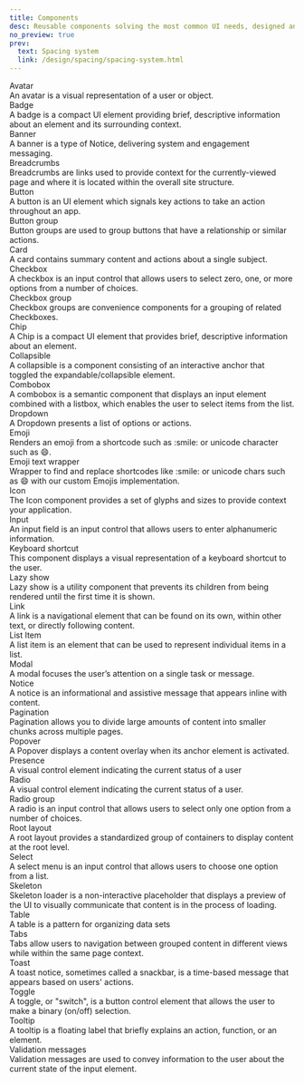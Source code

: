 ```yaml
---
title: Components
desc: Reusable components solving the most common UI needs, designed and built to be combined into UI patterns.
no_preview: true
prev:
  text: Spacing system
  link: /design/spacing/spacing-system.html
---
```


<div class="d-d-grid d-gg32 md:d-g-cols2 d-g-cols3 d-mt32">
  <router-link class="d-d-block d-ba d-bc-black-300 d-bar8 d-of-hidden d-td-none h:d-td-none h:d-bs-sm" to="/components/avatar.html">
    <div class="d-bgc-black-100"><img alt="" class="d-d-block d-w100p" :src="$withBase('/assets/images/components/avatar.png')"></div>
    <div class="d-p16 d-stack4">
      <div class="d-fc-secondary d-headline-large d-d-flex d-ai-center d-gg8">
        <span class="d-fl1">Avatar</span>
        <!-- <span class="d-badge d-badge d-bgc-green-100">Ready</span> -->
        <!-- <span class="d-badge d-badge--purple-500">New</span> -->
      </div>
      <div class="d-body-compact d-fc-tertiary">An avatar is a visual representation of a user or object.</div>
    </div>
  </router-link>
  <router-link class="d-d-block d-ba d-bc-black-300 d-bar8 d-of-hidden d-td-none h:d-td-none h:d-bs-sm" to="/components/badge.html">
    <div class="d-bgc-black-100"><img alt="" class="d-d-block d-w100p" :src="$withBase('/assets/images/components/badge.png')"></div>
    <div class="d-p16 d-stack4">
      <div class="d-fc-secondary d-headline-large d-d-flex d-ai-center d-gg8">
        <span class="d-fl1">Badge</span>
      </div>
      <div class="d-body-compact d-fc-tertiary">A badge is a compact UI element providing brief, descriptive information about an element and its surrounding context.</div>
    </div>
  </router-link>
  <router-link class="d-d-block d-ba d-bc-black-300 d-bar8 d-of-hidden d-td-none h:d-td-none h:d-bs-sm" to="/components/banner.html">
    <div class="d-bgc-black-100"><img alt="" class="d-d-block d-w100p" :src="$withBase('/assets/images/components/banner.png')"></div>
    <div class="d-p16 d-stack4">
      <div class="d-fc-secondary d-headline-large d-d-flex d-ai-center d-gg8">
        <span class="d-fl1">Banner</span>
      </div>
      <div class="d-body-compact d-fc-tertiary">A banner is a type of Notice, delivering system and engagement messaging.</div>
    </div>
  </router-link>
  <router-link class="d-d-block d-ba d-bc-black-300 d-bar8 d-of-hidden d-td-none h:d-td-none h:d-bs-sm" to="/components/breadcrumbs.html">
    <div class="d-bgc-black-100"><img alt="" class="d-d-block d-w100p" :src="$withBase('/assets/images/components/breadcrumbs.png')"></div>
    <div class="d-p16 d-stack4">
      <div class="d-fc-secondary d-headline-large d-d-flex d-ai-center d-gg8">
        <span class="d-fl1">Breadcrumbs</span>
      </div>
      <div class="d-body-compact d-fc-tertiary">Breadcrumbs are links used to provide context for the currently-viewed page and where it is located within the overall site structure.</div>
    </div>
  </router-link>
  <router-link class="d-d-block d-ba d-bc-black-300 d-bar8 d-of-hidden d-td-none h:d-td-none h:d-bs-sm" to="/components/button.html">
    <div class="d-bgc-black-100"><img alt="" class="d-d-block d-w100p" :src="$withBase('/assets/images/components/button.png')"></div>
    <div class="d-p16 d-stack4">
      <div class="d-fc-secondary d-headline-large d-d-flex d-ai-center d-gg8">
        <span class="d-fl1">Button</span>
      </div>
      <div class="d-body-compact d-fc-tertiary">A button is an UI element which signals key actions to take an action throughout an app.</div>
    </div>
  </router-link>
  <router-link class="d-d-block d-ba d-bc-black-300 d-bar8 d-of-hidden d-td-none h:d-td-none h:d-bs-sm" to="/components/button_group.html">
    <div class="d-bgc-black-100"><img alt="" class="d-d-block d-w100p" :src="$withBase('/assets/images/components/button-group.png')"></div>
    <div class="d-p16 d-stack4">
      <div class="d-fc-secondary d-headline-large d-d-flex d-ai-center d-gg8">
        <span class="d-fl1">Button group</span>
      </div>
      <div class="d-body-compact d-fc-tertiary">Button groups are used to group buttons that have a relationship or similar actions.</div>
    </div>
  </router-link>
  <router-link class="d-d-block d-ba d-bc-black-300 d-bar8 d-of-hidden d-td-none h:d-td-none h:d-bs-sm" to="/components/card.html">
    <div class="d-bgc-black-100"><img alt="" class="d-d-block d-w100p" :src="$withBase('/assets/images/components/card.png')"></div>
    <div class="d-p16 d-stack4">
      <div class="d-fc-secondary d-headline-large d-d-flex d-ai-center d-gg8">
        <span class="d-fl1">Card</span>
      </div>
      <div class="d-body-compact d-fc-tertiary">A card contains summary content and actions about a single subject.</div>
    </div>
  </router-link>
  <router-link class="d-d-block d-ba d-bc-black-300 d-bar8 d-of-hidden d-td-none h:d-td-none h:d-bs-sm" to="/components/checkbox.html">
    <div class="d-bgc-black-100"><img alt="" class="d-d-block d-w100p" :src="$withBase('/assets/images/components/checkbox.png')"></div>
    <div class="d-p16 d-stack4">
      <div class="d-fc-secondary d-headline-large d-d-flex d-ai-center d-gg8">
        <span class="d-fl1">Checkbox</span>
      </div>
      <div class="d-body-compact d-fc-tertiary">A checkbox is an input control that allows users to select zero, one, or more options from a number of choices.
    </div>
    </div>
  </router-link>
  <router-link class="d-d-block d-ba d-bc-black-300 d-bar8 d-of-hidden d-td-none h:d-td-none h:d-bs-sm" to="/components/checkbox_group.html">
    <div class="d-bgc-black-100"><img alt="" class="d-d-block d-w100p" :src="$withBase('/assets/images/components/checkbox-group.png')"></div>
    <div class="d-p16 d-stack4">
      <div class="d-fc-secondary d-headline-large d-d-flex d-ai-center d-gg8">
        <span class="d-fl1">Checkbox group</span>
      </div>
      <div class="d-body-compact d-fc-tertiary">Checkbox groups are convenience components for a grouping of related Checkboxes.</div>
    </div>
  </router-link>
  <router-link class="d-d-block d-ba d-bc-black-300 d-bar8 d-of-hidden d-td-none h:d-td-none h:d-bs-sm" to="/components/chip.html">
    <div class="d-bgc-black-100"><img alt="" class="d-d-block d-w100p" :src="$withBase('/assets/images/components/chip.png')"></div>
    <div class="d-p16 d-stack4">
      <div class="d-fc-secondary d-headline-large d-d-flex d-ai-center d-gg8">
        <span class="d-fl1">Chip</span>
      </div>
      <div class="d-body-compact d-fc-tertiary">A Chip is a compact UI element that provides brief, descriptive information about an element.</div>
    </div>
  </router-link>
  <router-link class="d-d-block d-ba d-bc-black-300 d-bar8 d-of-hidden d-td-none h:d-td-none h:d-bs-sm" to="/components/collapsible.html">
    <div class="d-bgc-black-100"><img alt="" class="d-d-block d-w100p" :src="$withBase('/assets/images/components/collapsible.png')"></div>
    <div class="d-p16 d-stack4">
      <div class="d-fc-secondary d-headline-large d-d-flex d-ai-center d-gg8">
        <span class="d-fl1">Collapsible</span>
      </div>
      <div class="d-body-compact d-fc-tertiary">A collapsible is a component consisting of an interactive anchor that toggled the expandable/collapsible element.</div>
    </div>
  </router-link>
  <router-link class="d-d-block d-ba d-bc-black-300 d-bar8 d-of-hidden d-td-none h:d-td-none h:d-bs-sm" to="/components/combobox.html">
    <div class="d-bgc-black-100"><img alt="" class="d-d-block d-w100p" :src="$withBase('/assets/images/components/combobox.png')"></div>
    <div class="d-p16 d-stack4">
      <div class="d-fc-secondary d-headline-large d-d-flex d-ai-center d-gg8">
        <span class="d-fl1">Combobox</span>
      </div>
      <div class="d-body-compact d-fc-tertiary">A combobox is a semantic component that displays an input element combined with a listbox, which enables the user to select items from the list.</div>
    </div>
  </router-link>
  <router-link class="d-d-block d-ba d-bc-black-300 d-bar8 d-of-hidden d-td-none h:d-td-none h:d-bs-sm" to="/components/dropdown.html">
    <div class="d-bgc-black-100"><img alt="" class="d-d-block d-w100p" :src="$withBase('/assets/images/components/dropdown.png')"></div>
    <div class="d-p16 d-stack4">
      <div class="d-fc-secondary d-headline-large d-d-flex d-ai-center d-gg8">
        <span class="d-fl1">Dropdown</span>
      </div>
      <div class="d-body-compact d-fc-tertiary">A Dropdown presents a list of options or actions.</div>
    </div>
  </router-link>
  <router-link class="d-d-block d-ba d-bc-black-300 d-bar8 d-of-hidden d-td-none h:d-td-none h:d-bs-sm" to="/components/emoji.html">
    <div class="d-bgc-black-100"><img alt="" class="d-d-block d-w100p" :src="$withBase('/assets/images/components/emoji.png')"></div>
    <div class="d-p16 d-stack4">
      <div class="d-fc-secondary d-headline-large d-d-flex d-ai-center d-gg8">
        <span class="d-fl1">Emoji</span>
      </div>
      <div class="d-body-compact d-fc-tertiary">Renders an emoji from a shortcode such as :smile: or unicode character such as 😄.</div>
    </div>
  </router-link>
  <router-link class="d-d-block d-ba d-bc-black-300 d-bar8 d-of-hidden d-td-none h:d-td-none h:d-bs-sm" to="/components/emoji_text_wrapper.html">
    <div class="d-bgc-black-100"><img alt="" class="d-d-block d-w100p" :src="$withBase('/assets/images/components/emoji-text-wrapper.png')"></div>
    <div class="d-p16 d-stack4">
      <div class="d-fc-secondary d-headline-large d-d-flex d-ai-center d-gg8">
        <span class="d-fl1">Emoji text wrapper</span>
      </div>
      <div class="d-body-compact d-fc-tertiary">Wrapper to find and replace shortcodes like :smile: or unicode chars such as 😄 with our custom Emojis implementation.</div>
    </div>
  </router-link>
  <router-link class="d-d-block d-ba d-bc-black-300 d-bar8 d-of-hidden d-td-none h:d-td-none h:d-bs-sm" to="/components/icon.html">
    <div class="d-bgc-black-100"><img alt="" class="d-d-block d-w100p" :src="$withBase('/assets/images/components/icon.png')"></div>
    <div class="d-p16 d-stack4">
      <div class="d-fc-secondary d-headline-large d-d-flex d-ai-center d-gg8">
        <span class="d-fl1">Icon</span>
      </div>
      <div class="d-body-compact d-fc-tertiary">The Icon component provides a set of glyphs and sizes to provide context your application.</div>
    </div>
  </router-link>
  <router-link class="d-d-block d-ba d-bc-black-300 d-bar8 d-of-hidden d-td-none h:d-td-none h:d-bs-sm" to="/components/input.html">
    <div class="d-bgc-black-100"><img alt="" class="d-d-block d-w100p" :src="$withBase('/assets/images/components/input.png')"></div>
    <div class="d-p16 d-stack4">
      <div class="d-fc-secondary d-headline-large d-d-flex d-ai-center d-gg8">
        <span class="d-fl1">Input</span>
      </div>
      <div class="d-body-compact d-fc-tertiary">An input field is an input control that allows users to enter alphanumeric information.</div>
    </div>
  </router-link>
  <router-link class="d-d-block d-ba d-bc-black-300 d-bar8 d-of-hidden d-td-none h:d-td-none h:d-bs-sm" to="/components/keyboard_shortcut.html">
    <div class="d-bgc-black-100"><img alt="" class="d-d-block d-w100p" :src="$withBase('/assets/images/components/keyboard-shortcut.png')"></div>
    <div class="d-p16 d-stack4">
      <div class="d-fc-secondary d-headline-large d-d-flex d-ai-center d-gg8">
        <span class="d-fl1">Keyboard shortcut</span>
      </div>
      <div class="d-body-compact d-fc-tertiary">This component displays a visual representation of a keyboard shortcut to the user.</div>
    </div>
  </router-link>
  <router-link class="d-d-block d-ba d-bc-black-300 d-bar8 d-of-hidden d-td-none h:d-td-none h:d-bs-sm" to="/components/lazy_show.html">
    <div class="d-bgc-black-100"><img alt="" class="d-d-block d-w100p" :src="$withBase('/assets/images/components/lazy-show.png')"></div>
    <div class="d-p16 d-stack4">
      <div class="d-fc-secondary d-headline-large d-d-flex d-ai-center d-gg8">
        <span class="d-fl1">Lazy show</span>
      </div>
      <div class="d-body-compact d-fc-tertiary">Lazy show is a utility component that prevents its children from being rendered until the first time it is shown.</div>
    </div>
  </router-link>
  <router-link class="d-d-block d-ba d-bc-black-300 d-bar8 d-of-hidden d-td-none h:d-td-none h:d-bs-sm" to="/components/link.html">
    <div class="d-bgc-black-100"><img alt="" class="d-d-block d-w100p" :src="$withBase('/assets/images/components/link.png')"></div>
    <div class="d-p16 d-stack4">
      <div class="d-fc-secondary d-headline-large d-d-flex d-ai-center d-gg8">
        <span class="d-fl1">Link</span>
      </div>
      <div class="d-body-compact d-fc-tertiary">A link is a navigational element that can be found on its own, within other text, or directly following content.</div>
    </div>
  </router-link>
  <router-link class="d-d-block d-ba d-bc-black-300 d-bar8 d-of-hidden d-td-none h:d-td-none h:d-bs-sm" to="/components/list_item.html">
    <div class="d-bgc-black-100"><img alt="" class="d-d-block d-w100p" :src="$withBase('/assets/images/components/list-item.png')"></div>
    <div class="d-p16 d-stack4">
      <div class="d-fc-secondary d-headline-large d-d-flex d-ai-center d-gg8">
        <span class="d-fl1">List Item</span>
      </div>
      <div class="d-body-compact d-fc-tertiary">A list item is an element that can be used to represent individual items in a list.</div>
    </div>
  </router-link>
  <router-link class="d-d-block d-ba d-bc-black-300 d-bar8 d-of-hidden d-td-none h:d-td-none h:d-bs-sm" to="/components/modal.html">
    <div class="d-bgc-black-100"><img alt="" class="d-d-block d-w100p" :src="$withBase('/assets/images/components/modal.png')"></div>
    <div class="d-p16 d-stack4">
      <div class="d-fc-secondary d-headline-large d-d-flex d-ai-center d-gg8">
        <span class="d-fl1">Modal</span>
      </div>
      <div class="d-body-compact d-fc-tertiary">A modal focuses the user’s attention on a single task or message.</div>
    </div>
  </router-link>
  <router-link class="d-d-block d-ba d-bc-black-300 d-bar8 d-of-hidden d-td-none h:d-td-none h:d-bs-sm" to="/components/notice.html">
    <div class="d-bgc-black-100"><img alt="" class="d-d-block d-w100p" :src="$withBase('/assets/images/components/notice.png')"></div>
    <div class="d-p16 d-stack4">
      <div class="d-fc-secondary d-headline-large d-d-flex d-ai-center d-gg8">
        <span class="d-fl1">Notice</span>
      </div>
      <div class="d-body-compact d-fc-tertiary">A notice is an informational and assistive message that appears inline with content.</div>
    </div>
  </router-link>
  <router-link class="d-d-block d-ba d-bc-black-300 d-bar8 d-of-hidden d-td-none h:d-td-none h:d-bs-sm" to="/components/pagination.html">
    <div class="d-bgc-black-100"><img alt="" class="d-d-block d-w100p" :src="$withBase('/assets/images/components/pagination.png')"></div>
    <div class="d-p16 d-stack4">
      <div class="d-fc-secondary d-headline-large d-d-flex d-ai-center d-gg8">
        <span class="d-fl1">Pagination</span>
      </div>
      <div class="d-body-compact d-fc-tertiary">Pagination allows you to divide large amounts of content into smaller chunks across multiple pages.</div>
    </div>
  </router-link>
  <router-link class="d-d-block d-ba d-bc-black-300 d-bar8 d-of-hidden d-td-none h:d-td-none h:d-bs-sm" to="/components/popover.html">
    <div class="d-bgc-black-100"><img alt="" class="d-d-block d-w100p" :src="$withBase('/assets/images/components/popover.png')"></div>
    <div class="d-p16 d-stack4">
      <div class="d-fc-secondary d-headline-large d-d-flex d-ai-center d-gg8">
        <span class="d-fl1">Popover</span>
      </div>
      <div class="d-body-compact d-fc-tertiary">A Popover displays a content overlay when its anchor element is activated.</div>
    </div>
  </router-link>
  <router-link class="d-d-block d-ba d-bc-black-300 d-bar8 d-of-hidden d-td-none h:d-td-none h:d-bs-sm" to="/components/presence.html">
    <div class="d-bgc-black-100"><img alt="" class="d-d-block d-w100p" :src="$withBase('/assets/images/components/presence.png')"></div>
    <div class="d-p16 d-stack4">
      <div class="d-fc-secondary d-headline-large d-d-flex d-ai-center d-gg8">
        <span class="d-fl1">Presence</span>
      </div>
      <div class="d-body-compact d-fc-tertiary">A visual control element indicating the current status of a user</div>
    </div>
  </router-link>
  <router-link class="d-d-block d-ba d-bc-black-300 d-bar8 d-of-hidden d-td-none h:d-td-none h:d-bs-sm" to="/components/radio.html">
    <div class="d-bgc-black-100"><img alt="" class="d-d-block d-w100p" :src="$withBase('/assets/images/components/radio.png')"></div>
    <div class="d-p16 d-stack4">
      <div class="d-fc-secondary d-headline-large d-d-flex d-ai-center d-gg8">
        <span class="d-fl1">Radio</span>
      </div>
      <div class="d-body-compact d-fc-tertiary">A visual control element indicating the current status of a user.</div>
    </div>
  </router-link>
  <router-link class="d-d-block d-ba d-bc-black-300 d-bar8 d-of-hidden d-td-none h:d-td-none h:d-bs-sm" to="/components/radio_group.html">
    <div class="d-bgc-black-100"><img alt="" class="d-d-block d-w100p" :src="$withBase('/assets/images/components/radio-group.png')"></div>
    <div class="d-p16 d-stack4">
      <div class="d-fc-secondary d-headline-large d-d-flex d-ai-center d-gg8">
        <span class="d-fl1">Radio group</span>
      </div>
      <div class="d-body-compact d-fc-tertiary">A radio is an input control that allows users to select only one option from a number of choices.</div>
    </div>
  </router-link>
  <router-link class="d-d-block d-ba d-bc-black-300 d-bar8 d-of-hidden d-td-none h:d-td-none h:d-bs-sm" to="/components/root_layout.html">
    <div class="d-bgc-black-100"><img alt="" class="d-d-block d-w100p" :src="$withBase('/assets/images/components/root-layout.png')"></div>
    <div class="d-p16 d-stack4">
      <div class="d-fc-secondary d-headline-large d-d-flex d-ai-center d-gg8">
        <span class="d-fl1">Root layout</span>
      </div>
      <div class="d-body-compact d-fc-tertiary">A root layout provides a standardized group of containers to display content at the root level.</div>
    </div>
  </router-link>
  <router-link class="d-d-block d-ba d-bc-black-300 d-bar8 d-of-hidden d-td-none h:d-td-none h:d-bs-sm" to="/components/select.html">
    <div class="d-bgc-black-100"><img alt="" class="d-d-block d-w100p" :src="$withBase('/assets/images/components/select.png')"></div>
    <div class="d-p16 d-stack4">
      <div class="d-fc-secondary d-headline-large d-d-flex d-ai-center d-gg8">
        <span class="d-fl1">Select</span>
      </div>
      <div class="d-body-compact d-fc-tertiary">A select menu is an input control that allows users to choose one option from a list.</div>
    </div>
  </router-link>
  <router-link class="d-d-block d-ba d-bc-black-300 d-bar8 d-of-hidden d-td-none h:d-td-none h:d-bs-sm" to="/components/skeleton.html">
    <div class="d-bgc-black-100"><img alt="" class="d-d-block d-w100p" :src="$withBase('/assets/images/components/skeleton.png')"></div>
    <div class="d-p16 d-stack4">
      <div class="d-fc-secondary d-headline-large d-d-flex d-ai-center d-gg8">
        <span class="d-fl1">Skeleton</span>
      </div>
      <div class="d-body-compact d-fc-tertiary">Skeleton loader is a non-interactive placeholder that displays a preview of the UI to visually communicate that content is in the process of loading.</div>
    </div>
  </router-link>
  <router-link class="d-d-block d-ba d-bc-black-300 d-bar8 d-of-hidden d-td-none h:d-td-none h:d-bs-sm" to="/components/table.html">
    <div class="d-bgc-black-100"><img alt="" class="d-d-block d-w100p" :src="$withBase('/assets/images/components/table.png')"></div>
    <div class="d-p16 d-stack4">
      <div class="d-fc-secondary d-headline-large d-d-flex d-ai-center d-gg8">
        <span class="d-fl1">Table</span>
      </div>
      <div class="d-body-compact d-fc-tertiary">A table is a pattern for organizing data sets</div>
    </div>
  </router-link>
  <router-link class="d-d-block d-ba d-bc-black-300 d-bar8 d-of-hidden d-td-none h:d-td-none h:d-bs-sm" to="/components/tabs.html">
    <div class="d-bgc-black-100"><img alt="" class="d-d-block d-w100p" :src="$withBase('/assets/images/components/tabs.png')"></div>
    <div class="d-p16 d-stack4">
      <div class="d-fc-secondary d-headline-large d-d-flex d-ai-center d-gg8">
        <span class="d-fl1">Tabs</span>
      </div>
      <div class="d-body-compact d-fc-tertiary">Tabs allow users to navigation between grouped content in different views while within the same page context.</div>
    </div>
  </router-link>
  <router-link class="d-d-block d-ba d-bc-black-300 d-bar8 d-of-hidden d-td-none h:d-td-none h:d-bs-sm" to="/components/toast.html">
    <div class="d-bgc-black-100"><img alt="" class="d-d-block d-w100p" :src="$withBase('/assets/images/components/toast.png')"></div>
    <div class="d-p16 d-stack4">
      <div class="d-fc-secondary d-headline-large d-d-flex d-ai-center d-gg8">
        <span class="d-fl1">Toast</span>
      </div>
      <div class="d-body-compact d-fc-tertiary">A toast notice, sometimes called a snackbar, is a time-based message that appears based on users' actions.</div>
    </div>
  </router-link>
  <router-link class="d-d-block d-ba d-bc-black-300 d-bar8 d-of-hidden d-td-none h:d-td-none h:d-bs-sm" to="/components/toggle.html">
    <div class="d-bgc-black-100"><img alt="" class="d-d-block d-w100p" :src="$withBase('/assets/images/components/toggle.png')"></div>
    <div class="d-p16 d-stack4">
      <div class="d-fc-secondary d-headline-large d-d-flex d-ai-center d-gg8">
        <span class="d-fl1">Toggle</span>
      </div>
      <div class="d-body-compact d-fc-tertiary">A toggle, or "switch", is a button control element that allows the user to make a binary (on/off) selection.</div>
    </div>
  </router-link>
  <router-link class="d-d-block d-ba d-bc-black-300 d-bar8 d-of-hidden d-td-none h:d-td-none h:d-bs-sm" to="/components/tooltip.html">
    <div class="d-bgc-black-100"><img alt="" class="d-d-block d-w100p" :src="$withBase('/assets/images/components/tooltip.png')"></div>
    <div class="d-p16 d-stack4">
      <div class="d-fc-secondary d-headline-large d-d-flex d-ai-center d-gg8">
        <span class="d-fl1">Tooltip</span>
      </div>
      <div class="d-body-compact d-fc-tertiary">A tooltip is a floating label that briefly explains an action, function, or an element.</div>
    </div>
  </router-link>
  <router-link class="d-d-block d-ba d-bc-black-300 d-bar8 d-of-hidden d-td-none h:d-td-none h:d-bs-sm" to="/components/validation_messages.html">
    <div class="d-bgc-black-100"><img alt="" class="d-d-block d-w100p" :src="$withBase('/assets/images/components/validation-messages.png')"></div>
    <div class="d-p16 d-stack4">
      <div class="d-fc-secondary d-headline-large d-d-flex d-ai-center d-gg8">
        <span class="d-fl1">Validation messages</span>
      </div>
      <div class="d-body-compact d-fc-tertiary">Validation messages are used to convey information to the user about the current state of the input element. </div>
    </div>
  </router-link>
</div>
